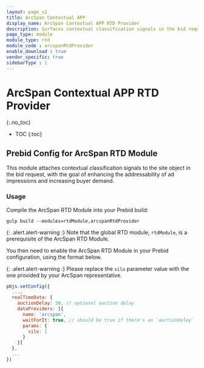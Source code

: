 ```yaml
---
layout: page_v2
title: ArcSpan Contextual APP 
display_name: ArcSpan Contextual APP RTD Provider
description: Surfaces contextual classification signals in the bid request to enhance the addressability of ad impressions and increase buyer demand
page_type: module
module_type: rtd
module_code : arcspanRtdProvider
enable_download : true
vendor_specific: true
sidebarType : 1
---
```


# ArcSpan Contextual APP RTD Provider
{:.no_toc}

* TOC
{:toc}

## Prebid Config for ArcSpan RTD Module

This module attaches contextual classification signals to the site object in the bid request, with the goal of enhancing the addressability of ad impressions and increasing buyer demand.

### Usage

Compile the ArcSpan RTD Module into your Prebid build:

```
gulp build --modules=rtdModule,arcspanRtdProvider
```

{: .alert.alert-warning :}
Note that the global RTD module, `rtdModule`, is a prerequisite of the ArcSpan RTD Module.

You then need to enable the ArcSpan RTD Module in your Prebid configuration, using the format below.

{: .alert.alert-warning :}
Please replace the `silo` parameter value with the one provided by your ArcSpan representative.

```javascript
pbjs.setConfig({
  ...,
  realTimeData: {
    auctionDelay: 50, // optional auction delay
    dataProviders: [{
      name: 'arcspan',
      waitForIt: true, // should be true if there's an `auctionDelay`
      params: {
        silo: 1
      }
    }]
  },
  ...
})
```